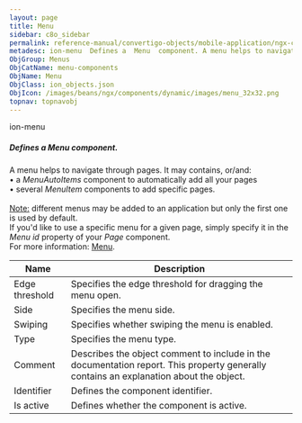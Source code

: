 ```yaml
---
layout: page
title: Menu
sidebar: c8o_sidebar
permalink: reference-manual/convertigo-objects/mobile-application/ngx-components/menu-components/menu/
metadesc: ion-menu  Defines a  Menu  component. A menu helps to navigate through pages. It may contains, or/and   • a  MenuAutoItems  component to automatically
ObjGroup: Menus
ObjCatName: menu-components
ObjName: Menu
ObjClass: ion_objects.json
ObjIcon: /images/beans/ngx/components/dynamic/images/menu_32x32.png
topnav: topnavobj
---
```

ion-menu<br/>

##### Defines a <i>Menu</i> component.<br/>
A menu helps to navigate through pages. It may contains, or/and:<br/>
 • a <i>MenuAutoItems</i> component to automatically add all your pages<br/>
 • several <i>MenuItem</i> components to add specific pages.<br/>
<br/>
<span class='orangetwinsoft'><u>Note:</u></span> different menus may be added to an application but only the first one is used by default.<br/>
If you'd like to use a specific menu for a given page, simply specify it in the <i>Menu id</i> property of your <i>Page</i> component.<br/>
For more information: <a href='https://ionicframework.com/docs/api/menu'>Menu</a>.

Name | Description 
--- | ---
Edge threshold | Specifies the edge threshold for dragging the menu open.
Side | Specifies the menu side.
Swiping | Specifies whether swiping the menu is enabled.
Type | Specifies the menu type.
Comment | Describes the object comment to include in the documentation report.  This property generally contains an explanation about the object. 
Identifier | Defines the component identifier.  
Is active | Defines whether the component is active. 

